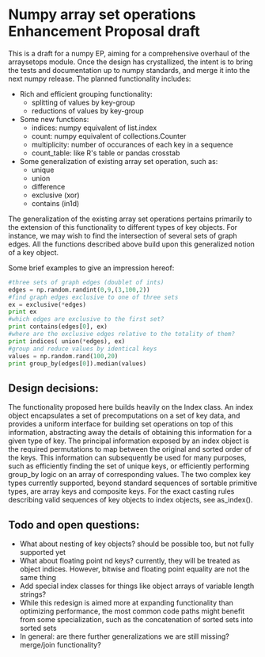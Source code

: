 Numpy array set operations Enhancement Proposal draft
====================

This is a draft for a numpy EP, aiming for a comprehensive overhaul of the arraysetops module. Once the design has crystallized, the intent is to bring the tests and documentation up to numpy standards, and merge it into the next numpy release. The planned functionality includes:

* Rich and efficient grouping functionality:
  * splitting of values by key-group
  * reductions of values by key-group
* Some new functions:
  * indices: numpy equivalent of list.index
  * count: numpy equivalent of collections.Counter
  * multiplicity: number of occurances of each key in a sequence
  * count_table: like R's table or pandas crosstab
* Some generalization of existing array set operation, such as:
  * unique 
  * union
  * difference
  * exclusive (xor)
  * contains (in1d)

The generalization of the existing array set operations pertains primarily to the extension of this functionality to different types of key objects. For instance, we may wish to find the intersection of several sets of graph edges. All the functions described above build upon this generalized notion of a key object.

Some brief examples to give an impression hereof:
```python
#three sets of graph edges (doublet of ints)
edges = np.random.randint(0,9,(3,100,2))
#find graph edges exclusive to one of three sets
ex = exclusive(*edges)
print ex
#which edges are exclusive to the first set?
print contains(edges[0], ex)
#where are the exclusive edges relative to the totality of them?
print indices( union(*edges), ex)
#group and reduce values by identical keys
values = np.random.rand(100,20)
print group_by(edges[0]).median(values)
```

## Design decisions:
The functionality proposed here builds heavily on the Index class. An index object encapsulates a set of precomputations on a set of key data, and provides a uniform interface for building set operations on top of this information, abstracting away the details of obtaining this information for a given type of key.
The principal information exposed by an index object is the required permutations to map between the original and sorted order of the keys. This information can subsequently be used for many purposes, such as efficiently finding the set of unique keys, or efficiently performing group_by logic on an array of corresponding values.
The two complex key types currently supported, beyond standard sequences of sortable primitive types, are array keys and composite keys. For the exact casting rules describing valid sequences of key objects to index objects, see as_index().

## Todo and open questions:
* What about nesting of key objects? should be possible too, but not fully supported yet
*	What about floating point nd keys? currently, they will be treated as object indices. However, bitwise and floating point equality are not the same thing 
*	Add special index classes for things like object arrays of variable length strings?
*	While this redesign is aimed more at expanding functionality than optimizing performance, the most common code paths might benefit from some specialization, such as the concatenation of sorted sets into sorted sets
*	In general: are there further generalizations we are still missing? merge/join functionality?

